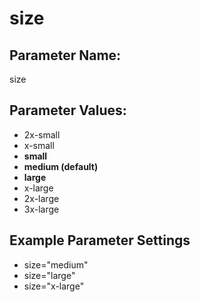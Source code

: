 # size

## Parameter Name:

size

## Parameter Values:

* 2x-small
* x-small
* **small**
* **medium \(default\)**
* **large**
* x-large
* 2x-large
* 3x-large

## Example Parameter Settings

* size="medium"
* size="large"
* size="x-large"



